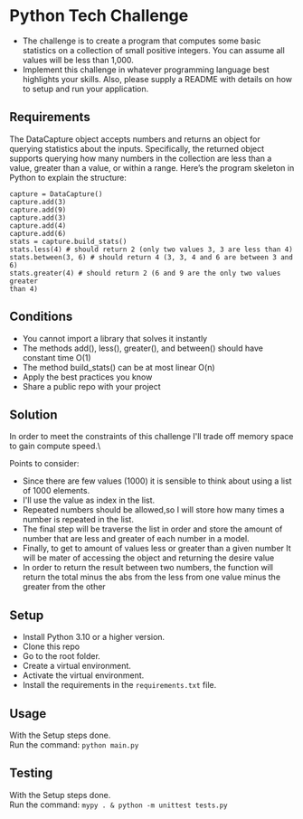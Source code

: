 # Python Tech Challenge

* The challenge is to create a program that computes some
  basic statistics on a collection of small positive integers. You
  can assume all values will be less than 1,000.
* Implement this challenge in whatever programming language
  best highlights your skills. Also, please supply a README with
  details on how to setup and run your application.

## Requirements

The DataCapture object accepts numbers and returns an object for querying
statistics about the inputs. Specifically, the returned object supports
querying how many numbers in the collection are less than a value, greater
than a value, or within a range.
Here’s the program skeleton in Python to explain the structure:

```
capture = DataCapture()
capture.add(3)
capture.add(9)
capture.add(3)
capture.add(4)
capture.add(6)
stats = capture.build_stats()
stats.less(4) # should return 2 (only two values 3, 3 are less than 4)
stats.between(3, 6) # should return 4 (3, 3, 4 and 6 are between 3 and 6)
stats.greater(4) # should return 2 (6 and 9 are the only two values greater
than 4)
```

## Conditions

* You cannot import a library that solves it instantly
* The methods add(), less(), greater(), and between() should have constant time O(1)
* The method build_stats() can be at most linear O(n)
* Apply the best practices you know
* Share a public repo with your project

## Solution

In order to meet the constraints of this challenge I'll trade off memory space to gain compute speed.\

Points to consider:
* Since there are few values (1000) it is sensible to think about using a list of 1000 elements.
* I'll use the value as index in the list.
* Repeated numbers should be allowed,so I will store how many times a number is repeated in the list.
* The final step will be traverse the list in order and store the amount of number that are less and greater of each
  number in a model.
* Finally, to get to amount of values less or greater than a given number It will be mater of accessing the object and
  returning the desire value
* In order to return the result between two numbers, the function will return the total minus the abs from the less from
  one value minus the greater from the other

## Setup

- Install Python 3.10 or a higher version.
- Clone this repo
- Go to the root folder.
- Create a virtual environment.
- Activate the virtual environment.
- Install the requirements in the `requirements.txt` file.

## Usage

With the Setup steps done.\
Run the command: `python main.py`

## Testing

With the Setup steps done.\
Run the command: `mypy . & python -m unittest tests.py` 





